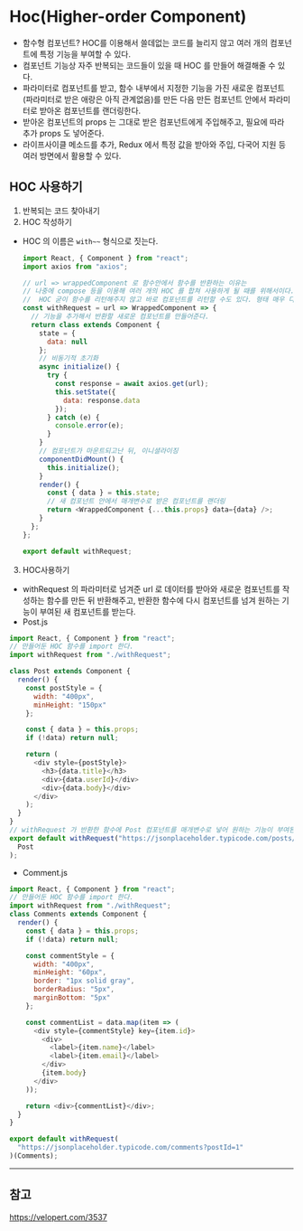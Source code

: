 # Hoc(Higher-order Component)

- 함수형 컴포넌트? HOC를 이용해서 쓸데없는 코드를 늘리지 않고 여러 개의 컴포넌트에 특정 기능을 부여할 수 있다.
- 컴포넌트 기능상 자주 반복되는 코드들이 있을 때 HOC 를 만들어 해결해줄 수 있다.
- 파라미터로 컴포넌트를 받고, 함수 내부에서 지정한 기능을 가진 새로운 컴포넌트(파라미터로 받은 애랑은 아직 관계없음)를 만든 다음 만든 컴포넌트 안에서 파라미터로 받아온 컴포넌트를 랜더링한다.
- 받아온 컴포넌트의 props 는 그대로 받은 컴포넌트에게 주입해주고, 필요에 따라 추가 props 도 넣어준다.
- 라이프사이클 메소드를 추가, Redux 에서 특정 값을 받아와 주입, 다국어 지원 등 여러 방면에서 활용할 수 있다.

## HOC 사용하기

1. 반복되는 코드 찾아내기
2. HOC 작성하기

- HOC 의 이름은 `with~~` 형식으로 짓는다.

  ```javascript
  import React, { Component } from "react";
  import axios from "axios";

  // url => wrappedComponent 로 함수안에서 함수를 반환하는 이유는
  // 나중에 compose 등을 이용해 여러 개의 HOC 를 합쳐 사용하게 될 때를 위해서이다.
  //  HOC 굳이 함수를 리턴해주지 않고 바로 컴포넌트를 리턴할 수도 있다. 형태 매우 다양
  const withRequest = url => WrappedComponent => {
    // 기능을 추가해서 반환할 새로운 컴포넌트를 만들어준다.
    return class extends Component {
      state = {
        data: null
      };
      // 비동기적 초기화
      async initialize() {
        try {
          const response = await axios.get(url);
          this.setState({
            data: response.data
          });
        } catch (e) {
          console.error(e);
        }
      }
      // 컴포넌트가 마운트되고난 뒤, 이니셜라이징
      componentDidMount() {
        this.initialize();
      }
      render() {
        const { data } = this.state;
        // 새 컴포넌트 안에서 매개변수로 받은 컴포넌트를 랜더링
        return <WrappedComponent {...this.props} data={data} />;
      }
    };
  };

  export default withRequest;
  ```

3. HOC사용하기

- withRequest 의 파라미터로 넘겨준 url 로 데이터를 받아와 새로운 컴포넌트를 작성하는 함수를 만든 뒤 반환해주고, 반환한 함수에 다시 컴포넌트를 넘겨 원하는 기능이 부여된 새 컴포넌트를 받는다.
- Post.js

```javascript
import React, { Component } from "react";
// 만들어둔 HOC 함수를 import 한다.
import withRequest from "./withRequest";

class Post extends Component {
  render() {
    const postStyle = {
      width: "400px",
      minHeight: "150px"
    };

    const { data } = this.props;
    if (!data) return null;

    return (
      <div style={postStyle}>
        <h3>{data.title}</h3>
        <div>{data.userId}</div>
        <div>{data.body}</div>
      </div>
    );
  }
}
// withRequest 가 반환한 함수에 Post 컴포넌트를 매개변수로 넣어 원하는 기능이 부여된 새로운 컴포넌트를 받는다.
export default withRequest("https://jsonplaceholder.typicode.com/posts/1")(
  Post
);
```

- Comment.js

```javascript
import React, { Component } from "react";
// 만들어둔 HOC 함수를 import 한다.
import withRequest from "./withRequest";
class Comments extends Component {
  render() {
    const { data } = this.props;
    if (!data) return null;

    const commentStyle = {
      width: "400px",
      minHeight: "60px",
      border: "1px solid gray",
      borderRadius: "5px",
      marginBottom: "5px"
    };

    const commentList = data.map(item => (
      <div style={commentStyle} key={item.id}>
        <div>
          <label>{item.name}</label>
          <label>{item.email}</label>
        </div>
        {item.body}
      </div>
    ));

    return <div>{commentList}</div>;
  }
}

export default withRequest(
  "https://jsonplaceholder.typicode.com/comments?postId=1"
)(Comments);
```

---
## 참고

https://velopert.com/3537
